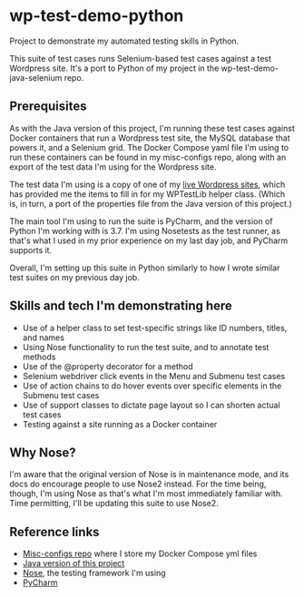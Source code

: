 # wp-test-demo-python
Project to demonstrate my automated testing skills in Python.

This suite of test cases runs Selenium-based test cases against a test Wordpress site. It's a port to Python of my project in the wp-test-demo-java-selenium repo.

## Prerequisites
As with the Java version of this project, I'm running these test cases against Docker containers that run a Wordpress test site, the MySQL database that powers it, and a Selenium grid. The Docker Compose yaml file I'm using to run these containers can be found in my misc-configs repo, along with an export of the test data I'm using for the Wordpress site.

The test data I'm using is a copy of one of my [live Wordpress sites](http://www.angelahighland.info), which has provided me the items to fill in for my WPTestLib helper class. (Which is, in turn, a port of the properties file from the Java version of this project.)

The main tool I'm using to run the suite is PyCharm, and the version of Python I'm working with is 3.7. I'm using Nosetests as the test runner, as that's what I used in my prior experience on my last day job, and PyCharm supports it.

Overall, I'm setting up this suite in Python similarly to how I wrote similar test suites on my previous day job.

## Skills and tech I'm demonstrating here
* Use of a helper class to set test-specific strings like ID numbers, titles, and names
* Using Nose functionality to run the test suite, and to annotate test methods
* Use of the @property decorator for a method
* Selenium webdriver click events in the Menu and Submenu test cases
* Use of action chains to do hover events over specific elements in the Submenu test cases
* Use of support classes to dictate page layout so I can shorten actual test cases
* Testing against a site running as a Docker container

## Why Nose?
I'm aware that the original version of Nose is in maintenance mode, and its docs do encourage people to use Nose2 instead. For the time being, though, I'm using Nose as that's what I'm most immediately familiar with. Time permitting, I'll be updating this suite to use Nose2.

## Reference links
* [Misc-configs repo](https://github.com/annathepiper/misc-configs) where I store my Docker Compose yml files
* [Java version of this project](https://github.com/annathepiper/wp-test-demo-java-selenium)
* [Nose](https://nose.readthedocs.io/en/latest/), the testing framework I'm using
* [PyCharm](https://www.jetbrains.com/pycharm/)
